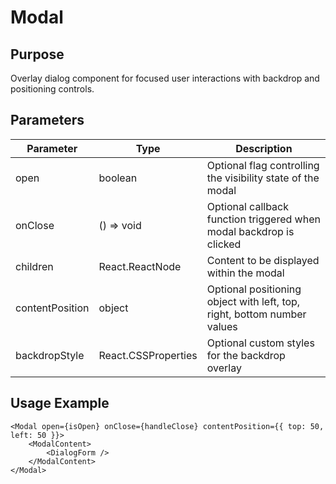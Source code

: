 # Modal

## Purpose

Overlay dialog component for focused user interactions with backdrop and positioning controls.

## Parameters

| Parameter       | Type                | Description                                                             |
| --------------- | ------------------- | ----------------------------------------------------------------------- |
| open            | boolean             | Optional flag controlling the visibility state of the modal             |
| onClose         | () => void          | Optional callback function triggered when modal backdrop is clicked     |
| children        | React.ReactNode     | Content to be displayed within the modal                                |
| contentPosition | object              | Optional positioning object with left, top, right, bottom number values |
| backdropStyle   | React.CSSProperties | Optional custom styles for the backdrop overlay                         |

## Usage Example

```tsx
<Modal open={isOpen} onClose={handleClose} contentPosition={{ top: 50, left: 50 }}>
    <ModalContent>
        <DialogForm />
    </ModalContent>
</Modal>
```
